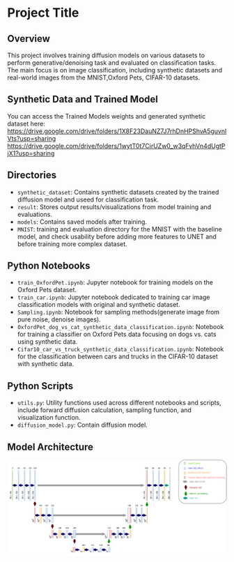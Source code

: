 # Project Title

## Overview
This project involves training diffusion models on various datasets to perform generative/denoising task and evaluated on classification tasks. The main focus is on image classification, including synthetic datasets and real-world images from the MNIST,Oxford Pets, CIFAR-10 datasets.

## Synthetic Data and Trained Model
You can access the Trained Models weights and generated synthetic dataset here:
https://drive.google.com/drive/folders/1X8F23DauNZ7J7rhDnHPShvA5guvnlVts?usp=sharing
https://drive.google.com/drive/folders/1wytT0t7CirUZw0_w3qFvhVn4dUgtPjX1?usp=sharing

## Directories

- `synthetic_dataset`: Contains synthetic datasets created by the trained diffusion model and useed for classification task.
- `result`: Stores output results/visualizations from model training and evaluations.
- `models`: Contains saved models after training.
- `MNIST`: training and evaluation directory for the MNIST with the baseline model, and check usability before adding more features to UNET and before training more complex dataset.

## Python Notebooks

- `train_OxfordPet.ipynb`: Jupyter notebook for training models on the Oxford Pets dataset.
- `train_car.ipynb`: Jupyter notebook dedicated to training car image classification models with original and synthetic dataset.
- `Sampling.ipynb`: Notebook for sampling methods(generate image from pure noise, denoise images).
- `OxfordPet_dog_vs_cat_synthetic_data_classification.ipynb`: Notebook for training a classifier on Oxford Pets data focusing on dogs vs. cats using synthetic data.
- `Cifar10_car_vs_truck_synthetic_data_classification.ipynb`: Notebook for the classification between cars and trucks in the CIFAR-10 dataset with synthetic data.

## Python Scripts

- `utils.py`: Utility functions used across different notebooks and scripts, include forward diffusion calculation, sampling function, and visualization function.
- `diffusion_model.py`: Contain diffusion model.

## Model Architecture
![model architecture](https://github.com/EricFeng20001120/Generative-Diffusion-Model/blob/main/result/Model%20Architecture%20Visualization/U-Net.drawio.png)

